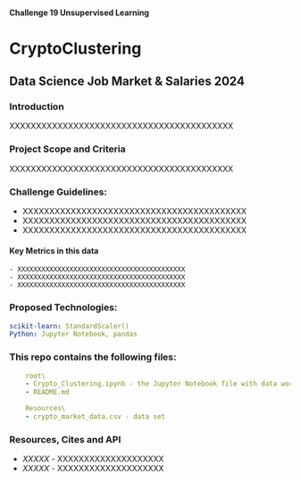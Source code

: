 #### Challenge 19 Unsupervised Learning
# CryptoClustering

## Data Science Job Market & Salaries 2024

### Introduction
XXXXXXXXXXXXXXXXXXXXXXXXXXXXXXXXXXXXXXXXXX 


### Project Scope and Criteria
XXXXXXXXXXXXXXXXXXXXXXXXXXXXXXXXXXXXXXXXXX


### Challenge Guidelines:
- XXXXXXXXXXXXXXXXXXXXXXXXXXXXXXXXXXXXXXXXXX
- XXXXXXXXXXXXXXXXXXXXXXXXXXXXXXXXXXXXXXXXXX
- XXXXXXXXXXXXXXXXXXXXXXXXXXXXXXXXXXXXXXXXXX


#### Key Metrics in this data
    - XXXXXXXXXXXXXXXXXXXXXXXXXXXXXXXXXXXXXXXXXX
    - XXXXXXXXXXXXXXXXXXXXXXXXXXXXXXXXXXXXXXXXXX
    - XXXXXXXXXXXXXXXXXXXXXXXXXXXXXXXXXXXXXXXXXX
    

### Proposed Technologies:
```yaml
scikit-learn: StandardScaler()
Python: Jupyter Notebook, pandas
```

### This repo contains the following files:
```yaml
    root\
    - Crypto_Clustering.ipynb - the Jupyter Notebook file with data work
    - README.md

    Resources\
    - crypto_market_data.csv - data set
```



### Resources, Cites and API
- *XXXXX* - XXXXXXXXXXXXXXXXXXXX
- *XXXXX* - XXXXXXXXXXXXXXXXXXXX
